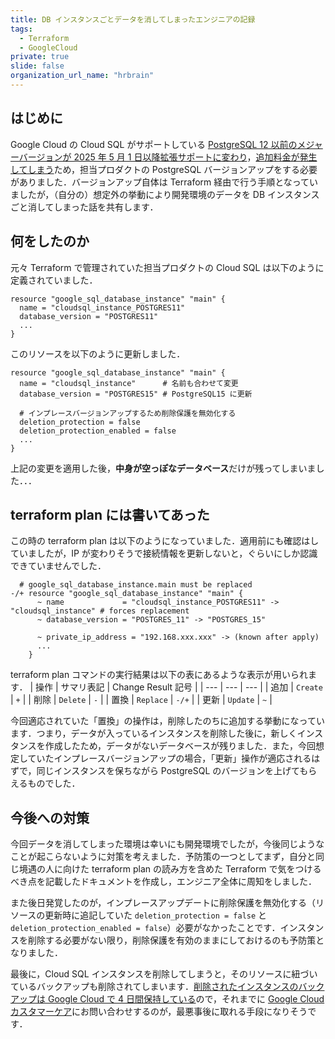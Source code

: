 ```yaml
---
title: DB インスタンスごとデータを消してしまったエンジニアの記録
tags:
  - Terraform
  - GoogleCloud
private: true
slide: false
organization_url_name: "hrbrain"
---
```


## はじめに
Google Cloud の Cloud SQL がサポートしている [PostgreSQL 12 以前のメジャーバージョンが 2025 年 5 月 1 日以降拡張サポートに変わり](https://cloud.google.com/sql/docs/db-versions#database-version-support)，[追加料金が発生してしまう](https://cloud.google.com/sql/pricing#extended-support-pricing)ため，担当プロダクトの PostgreSQL バージョンアップをする必要がありました．バージョンアップ自体は Terraform 経由で行う手順となっていましたが，（自分の）想定外の挙動により開発環境のデータを DB インスタンスごと消してしまった話を共有します．

## 何をしたのか
元々 Terraform で管理されていた担当プロダクトの Cloud SQL は以下のように定義されていました．
```hcl
resource "google_sql_database_instance" "main" {
  name = "cloudsql_instance_POSTGRES11"
  database_version = "POSTGRES11"
  ...
}
```

このリソースを以下のように更新しました．
```hcl
resource "google_sql_database_instance" "main" {
  name = "cloudsql_instance"      # 名前も合わせて変更
  database_version = "POSTGRES15" # PostgreSQL15 に更新

  # インプレースバージョンアップするため削除保護を無効化する
  deletion_protection = false
  deletion_protection_enabled = false
  ...
}
```

上記の変更を適用した後，**中身が空っぽなデータベース**だけが残ってしまいました．．．

## terraform plan には書いてあった
この時の terraform plan は以下のようになっていました．適用前にも確認はしていましたが，IP が変わりそうで接続情報を更新しないと，ぐらいにしか認識できていませんでした．
```hcl
  # google_sql_database_instance.main must be replaced
-/+ resource "google_sql_database_instance" "main" {
      ~ name             = "cloudsql_instance_POSTGRES11" -> "cloudsql_instance" # forces replacement
      ~ database_version = "POSTGRES_11" -> "POSTGRES_15"

      ~ private_ip_address = "192.168.xxx.xxx" -> (known after apply)
      ...
    }
```

terraform plan コマンドの実行結果は以下の表にあるような表示が用いられます．
| 操作 | サマリ表記 | Change Result 記号 |
| --- | --- | --- |
| 追加 | `Create` | `+` |
| 削除 | `Delete` | `-` |
| 置換 | `Replace` | `-/+` |
| 更新 | `Update` | `~` |

今回適応されていた「置換」の操作は，削除したのちに追加する挙動になっています．つまり，データが入っているインスタンスを削除した後に，新しくインスタンスを作成したため，データがないデータベースが残りました．また，今回想定していたインプレースバージョンアップの場合，「更新」操作が適応されるはずで，同じインスタンスを保ちながら PostgreSQL のバージョンを上げてもらえるものでした．

## 今後への対策
今回データを消してしまった環境は幸いにも開発環境でしたが，今後同じようなことが起こらないように対策を考えました．予防策の一つとしてまず，自分と同じ境遇の人に向けた terraform plan の読み方を含めた Terraform で気をつけるべき点を記載したドキュメントを作成し，エンジニア全体に周知をしました．

また後日発覚したのが，インプレースアップデートに削除保護を無効化する（リソースの更新時に追記していた `deletion_protection = false` と `deletion_protection_enabled = false`）必要がなかったことです．インスタンスを削除する必要がない限り，削除保護を有効のままにしておけるのも予防策となりました．

最後に，Cloud SQL インスタンスを削除してしまうと，そのリソースに紐づいているバックアップも削除されてしまいます．[削除されたインスタンスのバックアップは Google Cloud で 4 日間保持している](https://cloud.google.com/sql/docs/mysql/backup-recovery/backups#recovery-backups)ので，それまでに [Google Cloud カスタマーケア](https://cloud.google.com/support?hl=en)にお問い合わせするのが，最悪事後に取れる手段になりそうです．
